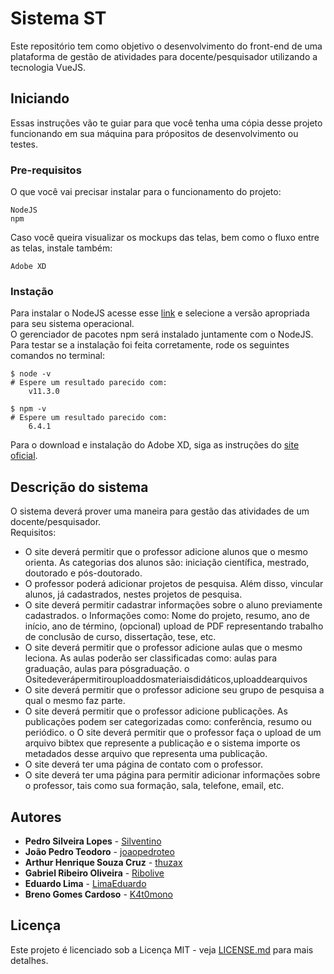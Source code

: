 

# Sistema ST

Este repositório tem como objetivo o desenvolvimento do front-end de uma plataforma de gestão de atividades para docente/pesquisador utilizando a tecnologia VueJS.

## Iniciando

Essas instruções vão te guiar para que você tenha uma cópia desse projeto funcionando em sua máquina para própositos de desenvolvimento ou testes.


### Pre-requisitos

O que você vai precisar instalar para o funcionamento do projeto:

```
NodeJS
npm
```

Caso você queira visualizar os mockups das telas, bem como o fluxo entre as telas, instale também:
```
Adobe XD
```

### Instação

Para instalar o NodeJS acesse esse [link](https://nodejs.org/en/) e selecione a versão apropriada para seu sistema operacional.\
O gerenciador de pacotes npm será instalado juntamente com o NodeJS.\
Para testar se a instalação foi feita corretamente, rode os seguintes comandos no terminal:

```
$ node -v
# Espere um resultado parecido com:
    v11.3.0

$ npm -v 
# Espere um resultado parecido com:
    6.4.1
```

Para o download e instalação do Adobe XD, siga as instruções do [site oficial](https://www.adobe.com/br/products/xd.html).



## Descrição do sistema

O sistema deverá prover uma maneira para gestão das atividades de um docente/pesquisador.\
Requisitos:
* O site deverá permitir que o professor adicione alunos que o mesmo orienta. As categorias dos alunos são: iniciação científica, mestrado, doutorado e pós­-doutorado.
* O professor poderá adicionar projetos de pesquisa. Além disso, vincular alunos, já cadastrados, nestes projetos de pesquisa.
* O site deverá permitir cadastrar informações sobre o aluno previamente cadastrados.
o Informações como: Nome do projeto, resumo, ano de início, ano de término, (opcional) upload de PDF representando trabalho de conclusão de curso, dissertação, tese, etc.
* O site deverá permitir que o professor adicione aulas que o mesmo leciona. As aulas poderão ser classificadas como: aulas para graduação, aulas para pós­graduação.
o Ositedeverápermitirouploaddosmateriaisdidáticos,uploaddearquivos
* O site deverá permitir que o professor adicione seu grupo de pesquisa a qual o
mesmo faz parte.
* O site deverá permitir que o professor adicione publicações. As publicações podem
ser categorizadas como: conferência, resumo ou periódico.
o O site deverá permitir que o professor faça o upload de um arquivo bibtex
que represente a publicação e o sistema importe os metadados desse
arquivo que representa uma publicação.
* O site deverá ter uma página de contato com o professor.
* O site deverá ter uma página para permitir adicionar informações sobre o professor,
tais como sua formação, sala, telefone, e­mail, etc.

## Autores

* **Pedro Silveira Lopes**  - [Silventino](https://github.com/Silventino)
* **João Pedro Teodoro**  - [joaopedroteo](https://github.com/joaopedroteo)
* **Arthur Henrique Souza Cruz**  - [thuzax](https://github.com/thuzax)
* **Gabriel Ribeiro Oliveira**  - [Ribolive](https://github.com/ribolive)
* **Eduardo Lima**  - [LimaEduardo](https://github.com/LimaEduardo)
* **Breno Gomes Cardoso**  - [K4t0mono](https://github.com/k4t0mono)


## Licença

Este projeto é licenciado sob a Licença MIT - veja [LICENSE.md](LICENSE.md) para mais detalhes.

<!-- ## Acknowledgments

* Hat tip to anyone whose code was used
* Inspiration

* etc -->

